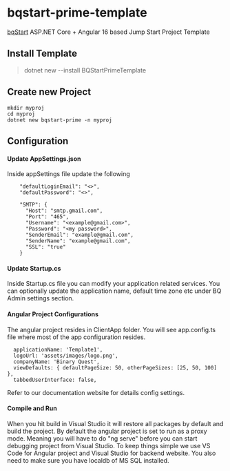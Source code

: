 # bqstart-prime-template

[bqStart](https://bqstart.com) ASP.NET Core + Angular 16 based Jump Start Project Template


## Install Template

> dotnet new --install BQStartPrimeTemplate


## Create new Project

```
mkdir myproj
cd myproj
dotnet new bqstart-prime -n myproj
```

## Configuration

#### Update AppSettings.json 

Inside appSettings file update the following
```
	"defaultLoginEmail": "<>",
	"defaultPassword": "<>",
```
```
    "SMTP": {
      "Host": "smtp.gmail.com",
      "Port": "465",
      "Username": "<example@gmail.com>",
      "Password": "<my password>",
      "SenderEmail": "example@gmail.com",
      "SenderName": "example@gmail.com",
      "SSL": "true"
    }
```

#### Update Startup.cs

Inside Startup.cs file you can modify your application related services. You can optionally update the application name, default time zone etc under BQ Admin settings section.


#### Angular Project Configurations

The angular project resides in ClientApp folder. You will see app.config.ts file where most of the app configuration resides.
```
  applicationName: 'Template1',
  logoUrl: 'assets/images/logo.png',
  companyName: 'Binary Quest',
  viewDefaults: { defaultPageSize: 50, otherPageSizes: [25, 50, 100] },
  tabbedUserInterface: false,
```
Refer to our documentation website for details config settings.


#### Compile and Run

When you hit build in Visual Studio it will restore all packages by default and build the project. By default the angular project is set to run as a proxy mode. Meaning you will have to do "ng serve" before you can start debugging project from Visual Studio. To keep things simple we use VS Code for Angular project and Visual Studio for backend website. You also need to make sure you have localdb of MS SQL installed.